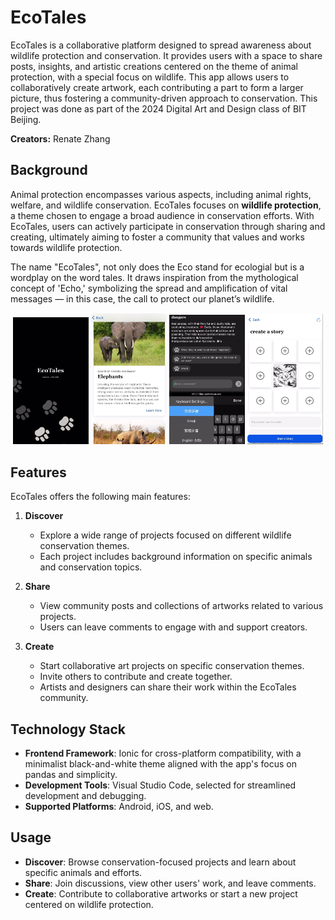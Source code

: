 # EcoTales

EcoTales is a collaborative platform designed to spread awareness about wildlife protection and conservation. It provides users with a space to share posts, insights, and artistic creations centered on the theme of animal protection, with a special focus 
on wildlife. This app allows users to collaboratively create artwork, each contributing a part to form a larger picture, thus fostering a community-driven approach to conservation. This project was done as part of the 2024 Digital Art and Design class of BIT Beijing. 

**Creators:** Renate Zhang  

## Background

Animal protection encompasses various aspects, including animal rights, welfare, and wildlife conservation. EcoTales focuses on **wildlife protection**, a theme chosen to engage a broad audience in conservation efforts. With EcoTales, users can actively participate in conservation through sharing and creating, ultimately aiming to foster a community that values and works towards wildlife protection.

The name "EcoTales", not only does the Eco stand for ecologial but is a wordplay on the word tales. It draws inspiration from the mythological concept of 'Echo,' symbolizing the spread and amplification of vital messages — in this case, the call to protect our planet’s wildlife.

<p align="middle">
  <img src="homepage.png" alt="Start Screen" width="24%"/> 
  <img src="explore.png" alt="Calibration Spot" width="24%"/> 
  <img src="share.png" alt="Grabbing Mushroom" width="24%"/> 
  <img src="create.png" alt="Grabbing Mushroom" width="24%"/> 
</p>

## Features

EcoTales offers the following main features:

1. **Discover**
   - Explore a wide range of projects focused on different wildlife conservation themes.
   - Each project includes background information on specific animals and conservation topics.

2. **Share**
   - View community posts and collections of artworks related to various projects.
   - Users can leave comments to engage with and support creators.

3. **Create**
   - Start collaborative art projects on specific conservation themes.
   - Invite others to contribute and create together.
   - Artists and designers can share their work within the EcoTales community.

## Technology Stack

- **Frontend Framework**: Ionic for cross-platform compatibility, with a minimalist black-and-white theme aligned with the app's focus on pandas and simplicity.
- **Development Tools**: Visual Studio Code, selected for streamlined development and debugging.
- **Supported Platforms**: Android, iOS, and web.

## Usage

- **Discover**: Browse conservation-focused projects and learn about specific animals and efforts.
- **Share**: Join discussions, view other users' work, and leave comments.
- **Create**: Contribute to collaborative artworks or start a new project centered on wildlife protection.


